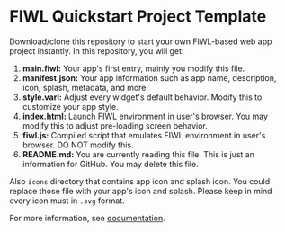 # FIWL Quickstart Project Template

Download/clone this repository to start your own FIWL-based web app project instantly. In this repository, you will get:

1. **main.fiwl:** Your app's first entry, mainly you modify this file.
2. **manifest.json:** Your app information such as app name, description, icon, splash, metadata, and more.
3. **style.varl:** Adjust every widget's default behavior. Modify this to customize your app style.
4. **index.html:** Launch FIWL environment in user's browser. You may modify this to adjust pre-loading screen behavior.
5. **fiwl.js:** Compiled script that emulates FIWL environment in user's browser. DO NOT modify this.
6. **README.md:** You are currently reading this file. This is just an information for GitHub. You may delete this file.

Also `icons` directory that contains app icon and splash icon. You could replace those file with your app's icon and splash. Please keep in mind every icon must in `.svg` format.

For more information, see [documentation](http://Thor-x86.github.io/fiwl-docs/docs/guide/how_to_use).
